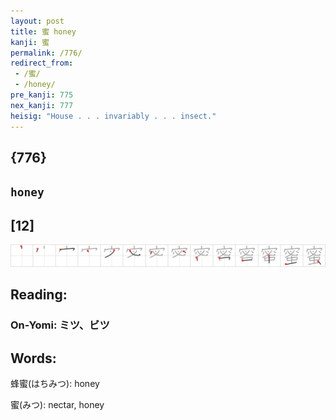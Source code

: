 ```yaml
---
layout: post
title: 蜜 honey
kanji: 蜜
permalink: /776/
redirect_from:
 - /蜜/
 - /honey/
pre_kanji: 775
nex_kanji: 777
heisig: "House . . . invariably . . . insect."
---
```


## {776}

## `honey`

## [12]

<div class="stroke"><img src="../images/E89C9C.png" /></div>

## Reading:

### On-Yomi: ミツ、ビツ

## Words:

蜂蜜(はちみつ): honey

蜜(みつ): nectar, honey
